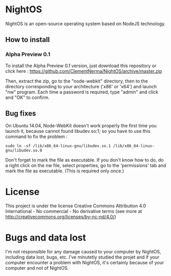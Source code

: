 # NightOS

NightOS is an open-source operating system based on NodeJS technology.

## How to install

### Alpha Preview 0.1

To install the Alpha Preview 0.1 version, just download this repository or click here : https://github.com/ClementNerma/NightOS/archive/master.zip

Then, extract the zip, go to the "node-webkit" directory, then to the directory corresponding to your architecture ('x86' or 'x64') and launch "nw" program.
Each time a password is required, type "admin" and click and "OK" to confirm.

## Bug fixes

On Ubuntu 14.04, Node-WebKit doesn't work properly the first time you launch it, because cannot found libudev.so:1; so you have to use this command to fix the problem :

```sudo ln -sf /lib/x86_64-linux-gnu/libudev.so.1 /lib/x86_64-linux-gnu/libudev.so.0```

Don't forget to mark the file as executable. If you don't know how to do, do a right click on the nw file, select properties, go to the 'permissions' tab and mark the file as executable. (This is required only once.)

# License

This project is under the license Creative Commons Attribution 4.0 International - No commercial - No derivative terms (see more at http://creativecommons.org/licenses/by-nc-nd/4.0/)

# Bugs and data lost

I'm not responsible for any damage caused to your computer by NightOS, including data lost, bugs, etc.
I've minutetly studied the projet and if your computer encounter a problem with NightOS, it's certainly because of your computer and not of NightOS.
